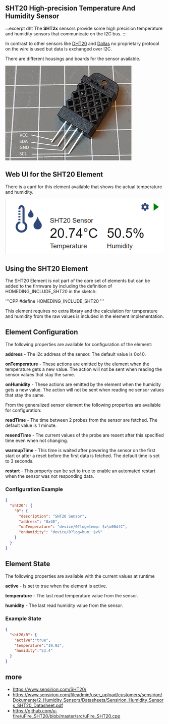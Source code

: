 ## SHT20 High-precision Temperature And Humidity Sensor

:::excerpt dht
The **SHT2x** sensors provide some high precision temperature and humidity sensors that communicate on the I2C bus. 
:::

In contrast to other sensors like [DHT20](/elements/dht.md) and [Dallas](/elements/ds18b20.md) no proprietary protocol on the wire is used but data is exchanged over I2C. 

There are different housings and boards for the sensor available.

![SHT20 Sensor](/elements/sht20.jpg)


## Web UI for the SHT20 Element

There is a card for this element available that shows the actual temperature and humidity.

![SHT20 Sensor UI](/elements/sht20ui.png)


## Using the SHT20 Element

The SHT20 Element is not part of the core set of elements but can be added to the firmware by including the definition of 
HOMEDING_INCLUDE_SHT20 in the sketch:

'''CPP
#define HOMEDING_INCLUDE_SHT20
'''

This element requires no extra library and the calculation for temperature and humidity from the raw values is included in the element implementation.


## Element Configuration

The following properties are available for configuration of the element:

**address** - The i2c address of the sensor. The default value is 0x40.

**onTemperature** - These actions are emitted by the element when the temperature gets a new value. The action will not be sent when reading the sensor values that stay the same.

**onHumidity** - These actions are emitted by the element when the humidity gets a new value. The action will not be sent when reading ne sensor values that stay the same.

From the generalized sensor element the following properties are available for configuration:

**readTime** - The time between 2 probes from the sensor are fetched. The default value is 1 minute.

**resendTime** - The current values of the probe are resent after this specified time even when not changing.

**warmupTime** - This time is waited after powering the sensor on the first start or after a reset before the first data is fetched.
The default time is set to 3 seconds.

**restart** - This property can be set to true to enable an automated restart when the sensor was not responding data.


### Configuration Example

``` json
{
  "sht20": {
    "0": {
      "description": "SHT20 Sensor",
      "address": "0x40",
      "onTemperature": "device/0?log=temp: $v\u00dfC",
      "onHumidity": "device/0?log=hum: $v%"
    }
  }
}
```


## Element State

The following properties are available with the current values at runtime

**active** - Is set to true when the element is active.

**temperature** - The last read temperature value from the sensor.

**humidity** - The last read humidity value from the sensor.


### Example State

``` json
{
  "sht20/0": {
    "active":"true",
    "temperature":"19.92",
    "humidity":"53.4"
  }
}
```


## more

* <https://www.sensirion.com/SHT20/>
* <https://www.sensirion.com/fileadmin/user_upload/customers/sensirion/Dokumente/2_Humidity_Sensors/Datasheets/Sensirion_Humidity_Sensors_SHT20_Datasheet.pdf>
* <https://github.com/u-fire/uFire_SHT20/blob/master/src/uFire_SHT20.cpp>

                                              